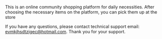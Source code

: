 


This is an online community shopping platform for daily necessities. After choosing the necessary items on the platform, you can pick them up at the store

If you have any questions, please contact technical support email: evmkjhsdtzjgec@hotmail.com. Thank you for your support.
